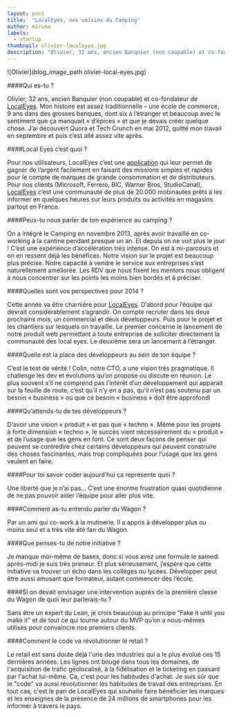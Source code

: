 ```yaml
---
layout: post
title:  "LocalEyes, nos voisins du Camping"
author: miruna
labels:
  - startup
thumbnail: olivier-localeyes.jpg
description: "Olivier, 32 ans, ancien Banquier (non coupable) et co-fondateur de LocalEyes. Mon histoire est assez traditionnelle – une école de commerce, 9 ans dans des grosses banques, dont six à l’étranger et beaucoup avec le sentiment que ça manquait « d’épices » et que je devais créer quelque chose. J’ai découvert Quora et Tech Crunch en mai 2012, quitté mon travail en septembre"
---
```


![Olivier](blog_image_path olivier-local-eyes.jpg)

####Qui es-tu ?

Olivier, 32 ans, ancien Banquier (non coupable) et co-fondateur de [LocalEyes](http://localeyes-app.com/). Mon histoire est assez traditionnelle – une école de commerce, 9 ans dans des grosses banques, dont six à l’étranger et beaucoup avec le sentiment que ça manquait « d’épices » et que je devais créer quelque chose. J’ai découvert Quora et Tech Crunch en mai 2012, quitté mon travail en septembre et puis c’est allé assez vite après.

####Local Eyes c’est quoi ?

Pour nos utilisateurs, LocalEyes c’est une [application](https://itunes.apple.com/fr/app/localeyes-gagnez-largent.../id686999161?mt=8) qui leur permet de gagner de l’argent facilement en faisant des missions simples et rapides pour le compte de marques de grande consommation et de distributeurs. Pour nos clients (Microsoft, Ferrero, BIC, Warner Bros, StudioCanal), [LocalEyes](http://localeyes-app.com/) c’est une communauté de plus de 20.000 mobinautes prêts à les informer en quelques heures sur leurs produits ou activités en magasins partout en France.


####Peux-tu nous parler de ton expérience au camping ?

On a intégré le Camping en novembre 2013, après avoir travaillé en co-working à la cantine pendant presque un an. Et depuis on ne voit plus le jour ! C’est une expérience d’accélération très intense. On est à mi-parcours et on en ressent déjà les bénéfices. Notre vision sur le projet est beaucoup plus précise. Notre capacité à vendre le service aux entreprises s’est naturellement améliorée. Les RDV que nous fixent les mentors nous obligent à nous concentrer sur les points les moins bien bordés et à préciser.


####Quelles sont vos perspectives pour 2014 ?

Cette année va être charnière pour [LocalEyes](http://localeyes-app.com/). D’abord pour l’équipe qui devrait considérablement s’agrandir. On compte recruter dans les deux prochains mois, un commercial et deux développeurs. Puis pour le projet et les chantiers sur lesquels on travaille. Le premier concerne le lancement de notre produit web permettant à toute entreprise de solliciter directement la communauté des local eyes. Le deuxième sera un lancement à l’étranger.


####Quelle est la place des développeurs au sein de ton équipe ?

C’est le test de vérité ! Colin, notre CTO, a une vision très pragmatique. Il challenge les dev et évolutions qu’on propose ou discute en réunion. Le plus souvent s’il ne comprend pas l’intérêt d’un développement qui apparait sur la feuille de route, c’est qu’il n’y en a pas, qu’il n’est pas soutenu par un besoin « business » ou que ce besoin « business » doit être approfondi


####Qu’attends-tu de tes développeurs ?

D’avoir une vision « produit » et pas que « techno ». Même pour les projets à forte dimension « techno », le succès vient nécessairement du « produit » et de l’usage que les gens en font. Ce sont deux façons de penser qui peuvent se contredire chez certains développeurs qui peuvent construire des choses fascinantes, mais trop compliquées pour l’usage que les gens veulent en faire.


####Pour toi savoir coder aujourd’hui ça représente quoi ?

Une liberté que je n’ai pas… C’est une énorme frustration quasi quotidienne de ne pas pouvoir aider l’équipe pour aller plus vite.


####Comment as-tu entendu parler du Wagon ?

Par un ami qui co-work à la mutinerie. Il a appris à développer plus ou moins seul et a très vite été fan du Wagon.


####Que penses-tu de notre initiative ?

Je manque moi-même de bases, donc si vous avez une formule le samedi après-midi je suis très preneur. Et plus sérieusement, j’espère que cette initiative va trouver un écho dans les collèges ou lycées. Développer peut être aussi amusant que formateur, autant commencer dès l’école.


####Si on devait envisager une intervention auprès de la première classe du Wagon de quoi leur parlerais-tu ?

Sans être un expert du Lean, je crois beaucoup au principe “Fake it until you make it” et de tout ce qui tourne autour du MVP qu’on a nous-mêmes utilisés pour convaincre nos premiers clients.


####Comment le code va révolutionner le retail ?

Le retail est sans doute déjà l'une des industries qui a le plus évolué ces 15 dernières années. Les lignes ont bougé dans tous les domaines, de l'acquisition de trafic géolocalisé, à la fidélisation et le ticketing en passant par l'achat lui-même. Ça, c'est pour les habitudes d'achat. Je suis sûr que le "code" va aussi révolutionner les habitudes de travail des entreprises. En tout cas, c'est le pari de LocalEyes qui souhaite faire bénéficier les marques et les enseignes de la présence de 24 millions de smartphones pour les informer à travers le pays.